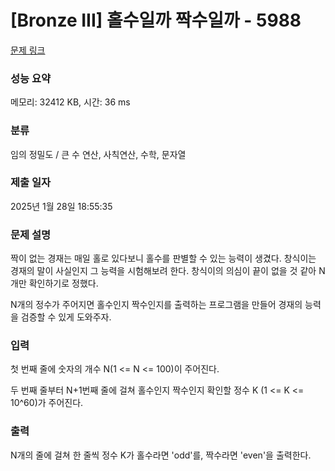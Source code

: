 # [Bronze III] 홀수일까 짝수일까 - 5988 

[문제 링크](https://www.acmicpc.net/problem/5988) 

### 성능 요약

메모리: 32412 KB, 시간: 36 ms

### 분류

임의 정밀도 / 큰 수 연산, 사칙연산, 수학, 문자열

### 제출 일자

2025년 1월 28일 18:55:35

### 문제 설명

<p>짝이 없는 경재는 매일 홀로 있다보니 홀수를 판별할 수 있는 능력이 생겼다. 창식이는 경재의 말이 사실인지 그 능력을 시험해보려 한다. 창식이의 의심이 끝이 없을 것 같아 N개만 확인하기로 정했다.</p>

<p>N개의 정수가 주어지면 홀수인지 짝수인지를 출력하는 프로그램을 만들어 경재의 능력을 검증할 수 있게 도와주자.</p>

### 입력 

 <p>첫 번째 줄에 숫자의 개수 N(1 <= N <= 100)이 주어진다.</p>

<p>두 번째 줄부터 N+1번째 줄에 걸쳐 홀수인지 짝수인지 확인할 정수 K (1 <= K <= 10^60)가 주어진다.</p>

### 출력 

 <p>N개의 줄에 걸쳐 한 줄씩 정수 K가 홀수라면 'odd'를, 짝수라면 'even'을 출력한다.</p>

